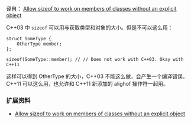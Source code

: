 译自： [Allow sizeof to work on members of classes without an explicit object](https://en.wikipedia.org/wiki/C%2B%2B11#Allow_sizeof_to_work_on_members_of_classes_without_an_explicit_object)

C++03 中 `sizeof` 可以用与获取类型和对象的大小。但是不可以这么用：

    struct SomeType {
        OtherType member;
    };
    
    sizeof(SomeType::member); // // Does not work with C++03. Okay with C++11

这样可以得到 OtherType 的大小，C++03 不能这么做，会产生一个编译错误。C++11 可以这么用，也允许和 C++11 新添加的 alighof 操作符一起用。

### 扩展资料 ###

+ [Allow sizeof to work on members of classes without an explicit object](https://en.wikipedia.org/wiki/C%2B%2B11#Allow_sizeof_to_work_on_members_of_classes_without_an_explicit_object)
